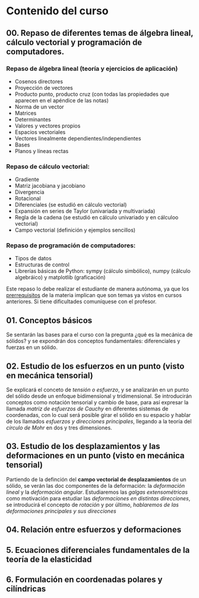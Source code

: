 # Contenido del curso


## 00. Repaso de diferentes temas de álgebra lineal, cálculo vectorial y programación de computadores.

### Repaso de álgebra lineal (teoría y ejercicios de aplicación)
- Cosenos directores
- Proyección de vectores
- Producto punto, producto cruz (con todas las propiedades que aparecen en el apéndice de las notas)
- Norma de un vector
- Matrices
- Determinantes
- Valores y vectores propios
- Espacios vectoriales
- Vectores linealmente dependientes/independientes
- Bases
- Planos y líneas rectas

### Repaso de cálculo vectorial:
- Gradiente
- Matriz jacobiana y jacobiano
- Divergencia
- Rotacional
- Diferenciales (se estudió en cálculo vectorial)
- Expansión en series de Taylor (univariada y multivariada)
- Regla de la cadena (se estudió en cálculo univariado y en cálculoo vectorial)
- Campo vectorial (definición y ejemplos sencillos)

### Repaso de programación de computadores:
- Tipos de datos
- Estructuras de control
- Librerías básicas de Python: sympy (cálculo simbólico), numpy (cálculo algebráico) y matplotlib (graficación)

Este repaso lo debe realizar el estudiante de manera autónoma, ya que los [prerrequisitos]() de la materia implican que son temas ya vistos en cursos anteriores. Si tiene dificultades comuníquese con el profesor.


## 01. Conceptos básicos

Se sentarán las bases para el curso con la pregunta ¿qué es la mecánica de sólidos? y se expondrán dos conceptos fundamentales: diferenciales y fuerzas en un sólido. 


## 02. Estudio de los esfuerzos en un punto (visto en mecánica tensorial)

Se explicará el conceto de *tensión o esfuerzo*, y se analizarán en un punto del sólido desde un enfoque bidimensional y tridimensional. Se introducirán conceptos como notación tensorial y cambio de base, para así expresar la llamada *matriz de esfuerzos de Cauchy* en diferentes sistemas de coordenadas, con lo cual será posible girar el sólido en su espacio y hablar de los llamados *esfuerzos y direcciones principales*, llegando a la teoría del *círculo de Mohr* en dos y tres dimensiones.  


## 03. Estudio de los desplazamientos y las deformaciones en un punto (visto en mecánica tensorial)

Partiendo de la definción del **campo vectorial de desplazamientos** de un sólido, se verán las 
doc componentes de la deformación: la *deformación lineal* y la *deformación angular*. 
Estudiaremos las *galgas extensométricas* como motivación para estudiar las *deformaciones en 
distintas direcciones*, se introducirá el concepto de *rotación* y por último, *hablaremos de 
las deformaciones principales y sus direcciones*


## 04. Relación entre esfuerzos y deformaciones




## 5. Ecuaciones diferenciales fundamentales de la teoría de la elasticidad


## 6. Formulación en coordenadas polares y cilíndricas



